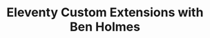---
# title: Processing Styles, Templates, React, and More with Eleventy Custom Extensions, with Ben Holmes
title: Eleventy Custom Extensions with Ben Holmes
thumbnailTitle: Processing Styles, Templates, React, and More with Eleventy Custom Extensions!
hosts:
  - Ben Myers
  - Ben Holmes
---